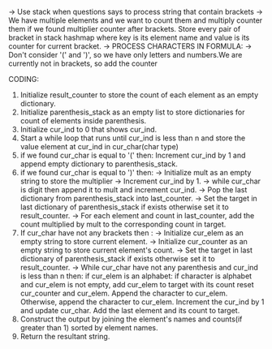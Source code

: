 -> Use stack when questions says to process string that contain brackets
-> We have multiple elements and we want to count them and multiply counter them if we found multiplier counter 
   after brackets. Store every pair of bracket in stack hashmap where key is its element name and value is its 
   counter for current bracket.
-> PROCESS CHARACTERS IN FORMULA:
   -> Don't consider '(' and ')', so we have only letters and numbers.We are currently not in brackets, so add 
      the counter

CODING: 
1. Initialize result_counter to store the count of each element as an empty dictionary.
2. Initialize parenthesis_stack as an empty list to store dictionaries for count of elements inside parenthesis.
3. Initialize cur_ind to 0 that shows cur_ind.
4. Start a while loop that runs until cur_ind is less than n and store the value element at cur_ind in cur_char(char type)
5. if we found cur_char is equal to '(' then:
   Increment cur_ind by 1 and append empty dictionary to parenthesis_stack.
6. if we found cur_char is equal to ')' then:
   -> Initialize mult as an empty string to store the multiplier
   -> Increment cur_ind by 1.
   -> while cur_char is digit then append it to mult and increment cur_ind.
   -> Pop the last dictionary from parenthesis_stack into last_counter.
   -> Set the target in last dictionary of parenthesis_stack if exists otherwise set it to result_counter.
   -> For each element and count in last_counter, add the count multiplied by mult to the corresponding count in target.
7. If cur_char have not any brackets then :
   -> Initialize cur_elem as an empty string to store current element.
   -> Initialize cur_counter as an empty string to store current element's count.
   -> Set the target in last dictionary of parenthesis_stack if exists otherwise set it to result_counter.
   -> While cur_char have not any parenthesis and cur_ind is less than n then:
      if cur_elem is an alphabet:
         if character is alphabet and cur_elem is not empty, add cur_elem to target with its count
           reset cur_counter and cur_elem.
           Append the character to cur_elem.
      Otherwise, append the character to cur_elem.
      Increment the cur_ind by 1 and update cur_char.
      Add the last element and its count to target.
8. Construct the output by joining the element's names and counts(if greater than 1) sorted by element names.
9. Return the resultant string.